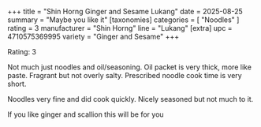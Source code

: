 +++
title = "Shin Horng Ginger and Sesame Lukang"
date = 2025-08-25
summary = "Maybe you like it"
[taxonomies]
categories = [ "Noodles" ]
rating = 3
manufacturer = "Shin Horng"
line = "Lukang"
[extra]
upc = 4710575369995
variety = "Ginger and Sesame"
+++

Rating: 3

Not much just noodles and oil/seasoning.
Oil packet is very thick, more like paste.
Fragrant but not overly salty.
Prescribed noodle cook time is very short.

Noodles very fine and did cook quickly.
Nicely seasoned but not much to it.

If you like ginger and scallion this will be for you
